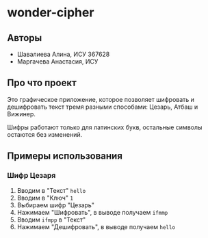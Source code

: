 # wonder-cipher

## Авторы

- Шавалиева Алина, ИСУ 367628
- Маргачева Анастасия, ИСУ

## Про что проект

Это графическое приложение, которое позволяет шифровать
и дешифровать текст тремя разными способами: Цезарь, Атбаш и Вижинер.

Шифры работают только для латинских букв, остальные символы остаются без изменений.

## Примеры использования

### Шифр Цезаря

1. Вводим в "Текст" `hello`
2. Вводим в "Ключ" `1`
3. Выбираем шифр "Цезарь"
4. Нажимаем "Шифровать", в выводе получаем `ifmmp`
5. Вводим `ifmpp` в "Текст"
6. Нажимаем "Дешифровать", в выводе получаем `hello`